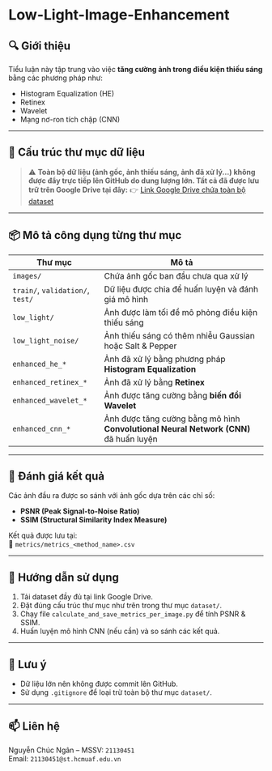 # Low-Light-Image-Enhancement

## 🔍 Giới thiệu
Tiểu luận này tập trung vào việc **tăng cường ảnh trong điều kiện thiếu sáng** bằng các phương pháp như:
- Histogram Equalization (HE)
- Retinex
- Wavelet
- Mạng nơ-ron tích chập (CNN)

---

## 📁 Cấu trúc thư mục dữ liệu

> ⚠️ **Toàn bộ dữ liệu (ảnh gốc, ảnh thiếu sáng, ảnh đã xử lý...) không được đẩy trực tiếp lên GitHub do dung lượng lớn. Tất cả đã được lưu trữ trên Google Drive tại đây:**
👉 [Link Google Drive chứa toàn bộ dataset](https://drive.google.com/drive/folders/1cPuaHka-uqKS79abDetF2TGYamH9aE5e?usp=drive_link)


---

## 📦 Mô tả công dụng từng thư mục

| Thư mục | Mô tả |
|--------|-------|
| `images/` | Chứa ảnh gốc ban đầu chưa qua xử lý |
| `train/`, `validation/`, `test/` | Dữ liệu được chia để huấn luyện và đánh giá mô hình |
| `low_light/` | Ảnh được làm tối để mô phỏng điều kiện thiếu sáng |
| `low_light_noise/` | Ảnh thiếu sáng có thêm nhiễu Gaussian hoặc Salt & Pepper |
| `enhanced_he_*` | Ảnh đã xử lý bằng phương pháp **Histogram Equalization** |
| `enhanced_retinex_*` | Ảnh đã xử lý bằng **Retinex** |
| `enhanced_wavelet_*` | Ảnh được tăng cường bằng **biến đổi Wavelet** |
| `enhanced_cnn_*` | Ảnh được tăng cường bằng mô hình **Convolutional Neural Network (CNN)** đã huấn luyện |

---

## 🧪 Đánh giá kết quả

Các ảnh đầu ra được so sánh với ảnh gốc dựa trên các chỉ số:
- **PSNR (Peak Signal-to-Noise Ratio)**
- **SSIM (Structural Similarity Index Measure)**

Kết quả được lưu tại:  
📄 `metrics/metrics_<method_name>.csv`

---

## 📂 Hướng dẫn sử dụng

1. Tải dataset đầy đủ tại link Google Drive.
2. Đặt đúng cấu trúc thư mục như trên trong thư mục `dataset/`.
3. Chạy file `calculate_and_save_metrics_per_image.py` để tính PSNR & SSIM.
4. Huấn luyện mô hình CNN (nếu cần) và so sánh các kết quả.

---

## 📌 Lưu ý

- Dữ liệu lớn nên không được commit lên GitHub.
- Sử dụng `.gitignore` để loại trừ toàn bộ thư mục `dataset/`.


---

## 📫 Liên hệ

Nguyễn Chúc Ngân – MSSV: `21130451`  
Email: `21130451@st.hcmuaf.edu.vn`
